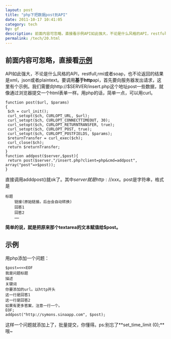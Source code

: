 ```yaml
---
layout: post
title: "php下把数据post到API"
date: 2011-10-17 10:41:05
category: tech
by: gf
description: 前面内容可忽略，直接看示例API如此强大，不论是什么风格的API，restfull,rmi或者soap，也不论返回的结果是xml，json或者plaintext。要调用基于httpapi，首先要向服务器发出请求，这里有
permalink: /tech/20.html
---
```

## 前面内容可忽略，直接看[示例][Link 1] ##

API如此强大，不论是什么风格的API，restfull,rmi或者soap，也不论返回的结果是xml，json或者plaintext。要调用**基于http**api，首先要向服务器发出请求，这里有个示例。我们需要向http://$SERVER/insert.php这个地址post一些数据，就像通过浏览器提交一个html表单一样。用php的话，简单一点，可以用curl。

``````````
function post($url, $params)
{
 $ch = curl_init();
 curl_setopt($ch, CURLOPT_URL, $url);
 curl_setopt($ch, CURLOPT_CONNECTTIMEOUT, 30);
 curl_setopt($ch, CURLOPT_RETURNTRANSFER, true);
 curl_setopt($ch, CURLOPT_POST, true);
 curl_setopt($ch, CURLOPT_POSTFIELDS, $params);
 $returnTransfer = curl_exec($ch);
 curl_close($ch);
 return $returnTransfer;
}
function addpost($server,$post){
 return post($server."/insert.php?client=php&cmd=addpost", array("post"=>$post));
}
``````````

直接调用adddpost()就ok了。其中$server就是http://xxx。$post是字符串，格式是

``````````
标题
    链接(原始链接。后台会自动转换)
    回答1
    回答2
    ……
``````````

**简单的说，就是把原来那个textarea的文本赋值给$post。**

## 示例 ##

用php添加一个问题：

``````````
$post=<<<EOF
我是问题标题
描述
关键词
你要添加的url。以http开头
这一行是回答1
这一行是回答2
如果有更多答案，注意一行一个。
EOF;
addpost("http://symons.sinaapp.com", $post);
``````````

这样一个问题就添加上了，批量提交，你懂得。ps:别忘了**set\_time\_limit (0);**哦~


[Link 1]: http://www.gfzj.us#ex